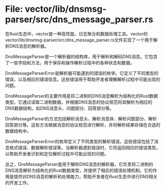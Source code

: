 # File: vector/lib/dnsmsg-parser/src/dns_message_parser.rs

在Rust生态中，vector是一种高性能、日志聚合和数据处理工具。vector的vector/lib/dnsmsg-parser/src/dns_message_parser.rs文件实现了一个用于解析DNS消息的解析器。

DnsMessageParser是一个解析器的结构体，用于解析和解码DNS消息。它包含了一些字段和方法，用于保存和操作解析过程中的各种状态和数据。

DnsMessageParserError是解析器可能遇到的错误的枚举。它定义了不同类型的错误，以及相应的错误信息。这些错误用于帮助开发者理解解析过程中可能出现的问题。

DnsMessageParser的主要作用是将二进制的DNS消息解析为结构化的Rust数据类型。它通过读取二进制数据，并根据DNS消息的协议规范将其解析为相应的DNS数据结构，如DNS消息头、问题部分、回答部分等。

DnsMessageParser的方法包括解析消息头、解析消息体、解析问题部分、解析回答部分等。这些方法根据消息的协议规范进行解析，并将解析结果存储在合适的数据结构中。

DnsMessageParserError的枚举定义了不同类型的解析错误。这些错误包括了消息格式错误、数据解析错误等。当解析器遇到错误时，它将返回相应的错误类型，以帮助开发者识别和定位解析过程中可能出现的问题。

总之，DnsMessageParser是用于解析DNS消息的解析器，它负责将二进制的DNS消息解析为结构化的Rust数据类型，并提供了相应的错误处理机制。它的作用是提供对DNS消息的解析和处理能力，帮助开发者在Rust生态中进行DNS相关的开发工作。

